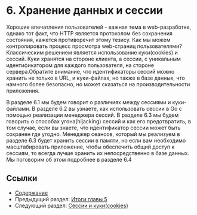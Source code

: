 ﻿# 6. Хранение данных и сессии

Хорошие впечатления пользователей - важная тема в web-разработке, однако тот факт, что HTTP является протоколом без сохранения состояния, кажется противоречит этому тезису. Как мы можем контролировать процесс просмотра web-страниц пользователями? Классическим решением является использование куки(cookies) и сессий. Куки хранятся на стороне клиента, а сессии, с уникальным идентификатором для каждого пользователя, на стороне сервера.Обратите внимание, что идентификаторы сессий можно хранить не только в URL, и куки-файлах, но также в базе данных, что намного более безопасно, но может сказаться на производительности приложения.

В разделе 6.1 мы будем говорит о различиях между сессиями и куки-файлами. В разделе 6.2 вы узнаете, как использовать сессии в Go с помощью реализации менеджера сессий. В разделе
6.3 мы будем говорить о способах угона(hijacking) сессий и как его предотвратить, в том случае, если вы знаете, что идентификатор сессии может быть сохранен где угодно. Менеджер
сеансов, который мы реализуем в разделе 6.3 будет хранить сессии в памяти, но если вам необходимо масштабировать приложение, чтобы обеспечить общий доступ к сессиям, то всегда
лучше хранить их непосредственно в базе данных. Мы поговорим об этом подробнее в разделе 6.4

## Ссылки

- [Содержание](preface.md)
- Предыдущий раздел: [Итоги главы 5](05.7.md)
- Следующий раздел: [Сессии и куки(cookies)](06.1.md)

